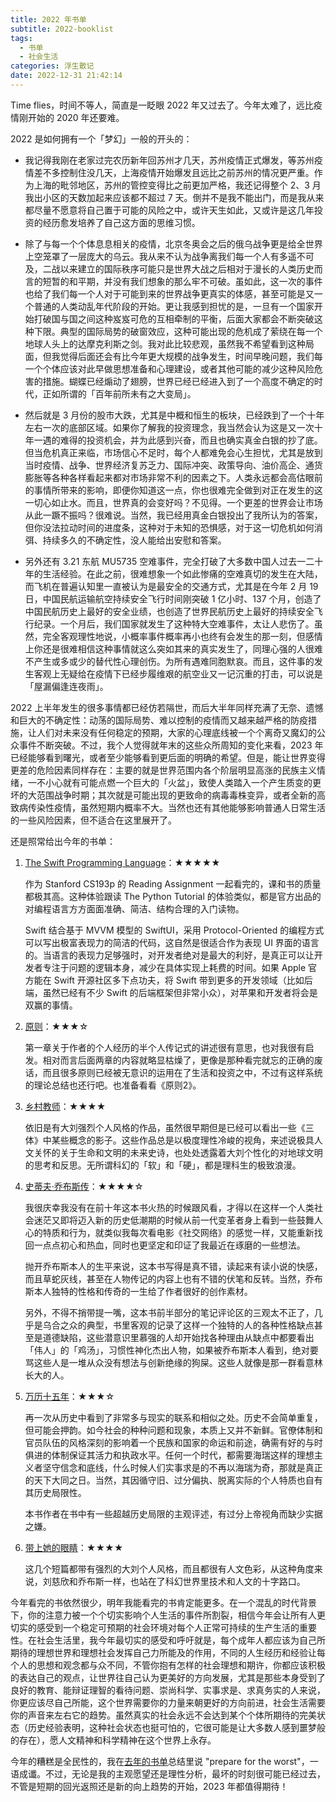 ```yaml
---
title: 2022 年书单
subtitle: 2022-booklist
tags:
  - 书单
  - 社会生活
categories: 浮生散记
date: 2022-12-31 21:42:14
---
```


Time flies，时间不等人，简直是一眨眼 2022 年又过去了。今年太难了，远比疫情刚开始的 2020 年还要难。

2022 是如何拥有一个「梦幻」一般的开头的：

- 我记得我刚在老家过完农历新年回苏州才几天，苏州疫情正式爆发，等苏州疫情差不多控制住没几天，上海疫情开始爆发且远比之前苏州的情况更严重。作为上海的毗邻地区，苏州的管控变得比之前更加严格，我还记得整个 2、3 月我出小区的天数加起来应该都不超过 7 天。倒并不是我不能出门，而是我从来都尽量不愿意将自己置于可能的风险之中，或许天生如此，又或许是这几年投资的经历愈发培养了自己这方面的思维习惯。

- 除了与每一个个体息息相关的疫情，北京冬奥会之后的俄乌战争更是给全世界上空笼罩了一层庞大的乌云。我从来不认为战争离我们每一个人有多遥不可及，二战以来建立的国际秩序可能只是世界大战之后相对于漫长的人类历史而言的短暂的和平期，并没有我们想象的那么牢不可破。虽如此，这一次的事件也给了我们每一个人对于可能到来的世界战争更真实的体感，甚至可能是又一个普通的人类动乱年代阶段的开始。更让我感到担忧的是，一旦有一个国家开始打破国与国之间这种岌岌可危的互相牵制的平衡，后面大家都会不断突破这种下限。典型的国际局势的破窗效应，这种可能出现的危机成了萦绕在每一个地球人头上的达摩克利斯之剑。我对此比较悲观，虽然我不希望看到这种局面，但我觉得后面还会有比今年更大规模的战争发生，时间早晚问题，我们每一个个体应该对此早做思想准备和心理建设，或者其他可能的减少这种风险危害的措施。蝴蝶已经煽动了翅膀，世界已经已经进入到了一个高度不确定的时代，正如所谓的「百年前所未有之大变局」。

<!-- more -->

- 然后就是 3 月份的股市大跌，尤其是中概和恒生的板块，已经跌到了一个十年左右一次的底部区域。如果你了解我的投资理念，我当然会认为这是又一次十年一遇的难得的投资机会，并为此感到兴奋，而且也确实真金白银的抄了底。但当危机真正来临，市场信心不足时，每个人都难免会心生担忧，尤其是放到当时疫情、战争、世界经济复苏乏力、国际冲突、政策导向、油价高企、通货膨胀等各种各样看起来都对市场非常不利的因素之下。人类永远都会高估眼前的事情所带来的影响，即便你知道这一点，你也很难完全做到对正在发生的这一切心如止水。而且，世界真的会变好吗？不见得。一个更差的世界会让市场从此一蹶不振吗？很难说。当然，我已经用真金白银投出了我所认为的答案，但你没法拉动时间的进度条，这种对于未知的恐惧感，对于这一切危机如何消弭、持续多久的不确定性，没人能给出安慰和答案。

- 另外还有 3.21 东航 MU5735 空难事件，完全打破了大多数中国人过去一二十年的生活经验。在此之前，很难想象一个如此惨痛的空难真切的发生在大陆，而飞机在普遍认知里一直被认为是最安全的交通方式，尤其是在今年 2 月 19 日，中国民航运输航空持续安全飞行时间刚突破 1 亿小时、137 个月，创造了中国民航历史上最好的安全业绩，也创造了世界民航历史上最好的持续安全飞行纪录。一个月后，我们国家就发生了这种特大空难事件，太让人悲伤了。虽然，完全客观理性地说，小概率事件概率再小也终有会发生的那一刻，但感情上你还是很难相信这种事情就这么突如其来的真实发生了，同理心强的人很难不产生或多或少的替代性心理创伤。为所有遇难同胞默哀。而且，这件事的发生客观上无疑给在疫情下已经步履维艰的航空业又一记沉重的打击，可以说是「屋漏偏逢连夜雨」。

2022 上半年发生的很多事情都已经仿若隔世，而后大半年同样充满了无奈、遗憾和巨大的不确定性：动荡的国际局势、难以控制的疫情而又越来越严格的防疫措施，让人们对未来没有任何稳定的预期，大家的心理底线被一个个离奇又魔幻的公众事件不断突破。不过，我个人觉得就年末的这些众所周知的变化来看，2023 年已经能够看到曙光，或者至少能够看到更后面的明确的希望。但是，能让世界变得更差的危险因素同样存在：主要的就是世界范围内各个阶层明显高涨的民族主义情绪，一不小心就有可能点燃一个巨大的「火盆」，致使人类踏入一个产生质变的更坏的大范围战争时期；其次就是可能出现的更致命的病毒毒株变异，或者全新的高致病传染性疫情，虽然短期内概率不大。当然也还有其他能够影响普通人日常生活的一些风险因素，但不适合在这里展开了。

还是照常给出今年的书单：

1. [The Swift Programming Language](https://book.douban.com/subject/25899841/)：★★★★★

    作为 Stanford CS193p 的 Reading Assignment 一起看完的，课和书的质量都极其高。这种体验跟读 The Python Tutorial 的体验类似，都是官方出品的对编程语言方方面面准确、简洁、结构合理的入门读物。

    Swift 结合基于 MVVM 模型的 SwiftUI，采用 Protocol-Oriented 的编程方式可以写出极富表现力的简洁的代码，这自然是很适合作为表现 UI 界面的语言的。当语言的表现力足够强时，对开发者绝对是最大的利好，是真正可以让开发者专注于问题的逻辑本身，减少在具体实现上耗费的时间。如果 Apple 官方能在 Swift 开源社区多下点功夫，将 Swift 带到更多的开发领域（比如后端，虽然已经有不少 Swift 的后端框架但非常小众），对苹果和开发者将会是双赢的事情。

2. [原则](https://book.douban.com/subject/27608239/)：★★★☆

    第一章关于作者的个人经历的半个人传记式的讲述很有意思，也对我很有启发。相对而言后面两章的内容就略显枯燥了，更像是那种看完就忘的正确的废话，而且很多原则已经被无意识的运用在了生活和投资之中，不过有这样系统的理论总结也还行吧。也准备看看《原则2》。

3. [乡村教师](https://book.douban.com/subject/10767124/)：★★★★

    依旧是有大刘强烈个人风格的作品，虽然很早期但是已经可以看出一些《三体》中某些概念的影子。这些作品总是以极度理性冷峻的视角，来述说极具人文关怀的关于生命和文明的未来史诗，也处处透露着大刘个性化的对地球文明的思考和反思。无所谓科幻的「软」和「硬」，都是理科生的极致浪漫。

4. [史蒂夫·乔布斯传](https://book.douban.com/subject/6798611/)：★★★★☆

    我很庆幸我没有在前十年这本书火热的时候跟风看，才得以在这样一个人类社会迷茫又即将迈入新的历史低潮期的时候从前一代变革者身上看到一些鼓舞人心的特质和行为，就类似我每次看电影《社交网络》的感觉一样，又能重新找回一点点初心和热血，同时也更坚定和印证了我最近在琢磨的一些想法。

    抛开乔布斯本人的生平来说，这本书写得是真不错，读起来有读小说的快感，而且草蛇灰线，甚至在人物传记的内容上也有不错的伏笔和反转。当然，乔布斯本人独特的性格和传奇的一生给了作者很好的创作素材。

    另外，不得不捎带提一嘴，这本书前半部分的笔记评论区的三观太不正了，几乎是乌合之众的典型，书里客观的记录了这样一个独特的人的各种性格缺点甚至是道德缺陷，这些潜意识里慕强的人却开始找各种理由从缺点中都要看出「伟人」的「鸡汤」，习惯性神化杰出人物，如果被乔布斯本人看到，绝对要骂这些人是一堆从众没有想法与创新绝缘的狗屎。这些人就像是那一群看意林长大的人。

5. [万历十五年](https://book.douban.com/subject/26418524/)：★★★☆

    再一次从历史中看到了非常多与现实的联系和相似之处。历史不会简单重复，但可能会押韵。如今社会的种种问题和现象，本质上又并不新鲜。官僚体制和官员队伍的风格深刻的影响着一个民族和国家的命运和前途，确需有好的与时俱进的体制保证其活力和执政水平。任何一个时代，都需要海瑞这样的理想主义者坚守信念和底线，什么时候人们实事求是的不再以海瑞为奇，那就是真正的天下大同之日。当然，其因循守旧、过分偏执、脱离实际的个人特质也自有其历史局限性。

    本书作者在书中有一些超越历史局限的主观评述，有过分上帝视角而缺少实据之嫌。

6. [带上她的眼睛](https://book.douban.com/subject/36021722/)：★★★★

    这几个短篇都带有强烈的大刘个人风格，而且都很有人文色彩，从这种角度来说，刘慈欣和乔布斯一样，也站在了科幻世界里技术和人文的十字路口。

今年看完的书依然很少，明年我能看完的书肯定能更多。在一个混乱的时代背景下，你的注意力被一个个切实影响个人生活的事件所割裂，相信今年会让所有人更切实的感受到一个稳定可预期的社会环境对每个人正常可持续的生产生活的重要性。在社会生活里，我今年最切实的感受和呼吁就是，每个成年人都应该为自己所期待的理想世界和理想社会发挥自己力所能及的作用，不同的人生经历和经验让每个人的思想和观念都与众不同，不管你抱有怎样的社会理想和期许，你都应该积极的表达自己的观点，让世界往自己认为更美好的方向发展，尤其是那些本身受到了良好的教育、能辩证理智的看待问题、崇尚科学、实事求是、求真务实的人来说，你更应该尽自己所能，这个世界需要你的力量来朝更好的方向前进，社会生活需要你的声音来左右它的趋势。虽然真实的社会永远不会达到某个个体所期待的完美状态（历史经验表明，这种社会状态也挺可怕的，它很可能是让大多数人感到噩梦般的存在），愿人文精神和科学精神在这个世界上永存。

今年的糟糕是全民性的，我在[去年的书单](https://maples7.com/2021/12/31/2021-booklist/)总结里说 "prepare for the worst"，一语成谶。不过，无论是我的主观愿望还是理性分析，最坏的时刻很可能已经过去，不管是短期的回光返照还是新的向上趋势的开始，2023 年都值得期待！
